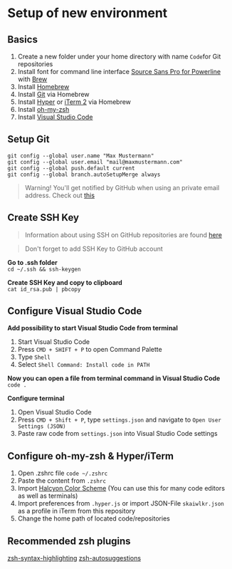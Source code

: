 # Setup of new environment

## Basics
1. Create a new folder under your home directory with name ``Code``for Git repositories
2. Install font for command line interface [Source Sans Pro for Powerline](https://github.com/powerline/fonts) with [Brew](https://formulae.brew.sh/cask/font-source-code-pro-for-powerline)
3. Install [Homebrew](https://brew.sh/)
4. Install [Git](https://formulae.brew.sh/formula/git) via Homebrew
5. Install [Hyper](https://hyper.is/) or [iTerm 2](https://formulae.brew.sh/cask/iterm2) via Homebrew
6. Install [oh-my-zsh](https://ohmyz.sh/#install)
7. Install [Visual Studio Code](https://code.visualstudio.com/)

## Setup Git
``git config --global user.name "Max Mustermann"``  
``git config --global user.email "mail@maxmustermann.com"``  
``git config --global push.default current``  
``git config --global branch.autoSetupMerge always``  

> Warning! You'll get notified by GitHub when using an private email address. Check out [this](https://stackoverflow.com/questions/43863522/error-your-push-would-publish-a-private-email-address)

## Create SSH Key
> Information about using SSH on GitHub repositories are found [here](https://stackoverflow.com/questions/2643502/git-how-to-solve-permission-denied-publickey-error-when-using-git)

> Don't forget to add SSH Key to GitHub account

**Go to .ssh folder**  
``cd ~/.ssh && ssh-keygen``

**Create SSH Key and copy to clipboard**  
``cat id_rsa.pub | pbcopy``

## Configure Visual Studio Code
**Add possibility to start Visual Studio Code from terminal**
1. Start Visual Studio Code
2. Press ``CMD + SHIFT + P`` to open Command Palette
3. Type ``Shell``
4. Select ``Shell Command: Install code in PATH``

**Now you can open a file from terminal command in Visual Studio Code**  
``code .``

**Configure terminal**
1. Open Visual Studio Code
2. Press ``CMD + Shift + P``, type ``settings.json`` and navigate to ``Open User Settings (JSON)``
3. Paste raw code from ``settings.json`` into Visual Studio Code settings

## Configure oh-my-zsh & Hyper/iTerm
1. Open .zshrc file ``code ~/.zshrc``
2. Paste the content from ``.zshrc``
3. Import [Halcyon Color Scheme](https://halcyon-theme.netlify.app/) (You can use this for many code editors as well as terminals)
4. Import preferences from ``.hyper.js`` or import JSON-File ``skaiwlkr.json`` as a profile in iTerm from this repository
5. Change the home path of located code/repositories

## Recommended zsh plugins
[zsh-syntax-highlighting](https://github.com/zsh-users/zsh-syntax-highlighting)
[zsh-autosuggestions](https://github.com/zsh-users/zsh-autosuggestions)
